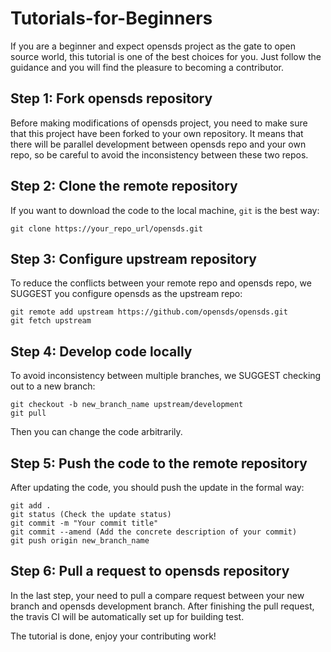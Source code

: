 # Tutorials-for-Beginners

If you are a beginner and expect opensds project as the gate to open source world, this tutorial is one of the best
choices for you. Just follow the guidance and you will find the pleasure to becoming a contributor.

## Step 1: Fork opensds repository

Before making modifications of opensds project, you need to make sure that this project have been forked to your own
repository. It means that there will be parallel development between opensds repo and your own repo, so be careful
to avoid the inconsistency between these two repos.

## Step 2: Clone the remote repository

If you want to download the code to the local machine, ```git``` is the best way:
```
git clone https://your_repo_url/opensds.git
```

## Step 3: Configure upstream repository

To reduce the conflicts between your remote repo and opensds repo, we SUGGEST you configure opensds as the upstream repo:
```
git remote add upstream https://github.com/opensds/opensds.git
git fetch upstream
```

## Step 4: Develop code locally

To avoid inconsistency between multiple branches, we SUGGEST checking out to a new branch:
```
git checkout -b new_branch_name upstream/development
git pull
```
Then you can change the code arbitrarily.

## Step 5: Push the code to the remote repository

After updating the code, you should push the update in the formal way:
```
git add .
git status (Check the update status)
git commit -m "Your commit title"
git commit --amend (Add the concrete description of your commit)
git push origin new_branch_name
```

## Step 6: Pull a request to opensds repository

In the last step, your need to pull a compare request between your new branch and opensds development branch. After
finishing the pull request, the travis CI will be automatically set up for building test.

The tutorial is done, enjoy your contributing work!
